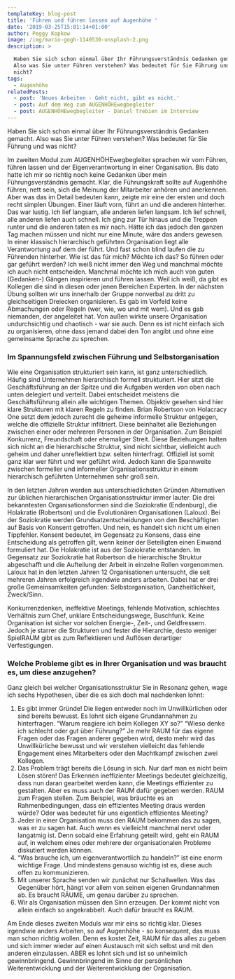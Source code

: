 ```yaml
---
templateKey: blog-post
title: 'Führen und führen lassen auf Augenhöhe '
date: '2019-03-25T15:01:14+01:00'
author: Peggy Kopkow
image: /img/mario-gogh-1140530-unsplash-2.png
description: >

  Haben Sie sich schon einmal über Ihr Führungsverständnis Gedanken gemacht.
  Also was Sie unter Führen verstehen? Was bedeutet für Sie Führung und was
  nicht? 
tags:
  - Augenhöhe
relatedPosts:
  - post: 'Neues Arbeiten - Geht nicht, gibt es nicht.'
  - post: Auf dem Weg zum AUGENHÖHEwegbegleiter
  - post: AUGENHÖHEwegbegleiter - Daniel Trebien im Interview
---
```

Haben Sie sich schon einmal über Ihr Führungsverständnis Gedanken gemacht. Also was Sie unter Führen verstehen? Was bedeutet für Sie Führung und was nicht? 

Im zweiten Modul zum AUGENHÖHEwegbegleiter sprachen wir vom Führen, führen lassen und der Eigenverantwortung in einer Organisation. Bis dato hatte ich mir so richtig noch keine Gedanken über mein Führungsverständnis gemacht. Klar, die Führungskraft sollte auf Augenhöhe führen, nett sein, sich die Meinung der Mitarbeiter anhören und anerkennen. Aber was das im Detail bedeuten kann, zeigte mir eine der ersten und doch recht simplen Übungen. Einer läuft vorn, führt an und die anderen hinterher. Das war lustig. Ich lief langsam, alle anderen liefen langsam. Ich lief schnell, alle anderen liefen auch schnell. Ich ging zur Tür hinaus und die Treppen runter und die anderen taten es mir nach. Hätte ich das jedoch den ganzen Tag machen müssen und nicht nur eine Minute, wäre das anders gewesen. In einer klassisch hierarchisch geführten Organisation liegt alle Verantwortung auf dem der führt. Und fast schon blind laufen die zu Führenden hinterher. Wie ist das für mich? Möchte ich das? So führen oder gar geführt werden? Ich weiß nicht immer den Weg und manchmal möchte ich auch nicht entscheiden. Manchmal möchte ich mich auch von guten (Gedanken-) Gängen inspirieren und führen lassen. Weil ich weiß, da gibt es Kollegen die sind in diesen oder jenen Bereichen Experten. In der nächsten Übung sollten wir uns innerhalb der Gruppe nonverbal zu dritt zu gleichseitigen Dreiecken organisieren. Es gab im Vorfeld keine Abmachungen oder Regeln (wer, wie, wo und mit wem). Und es gab niemanden, der angeleitet hat. Von außen wirkte unsere Organisation undurchsichtig und chaotisch - war sie auch. Denn es ist nicht einfach sich zu organisieren, ohne dass jemand dabei den Ton angibt und ohne eine gemeinsame Sprache zu sprechen. 

### Im Spannungsfeld zwischen Führung und Selbstorganisation

Wie eine Organisation strukturiert sein kann, ist ganz unterschiedlich. Häufig sind Unternehmen hierarchisch formell strukturiert. Hier sitzt die Geschäftsführung an der Spitze und die Aufgaben werden von oben nach unten delegiert und verteilt. Dabei entscheidet meistens die Geschäftsführung allein alle wichtigen Themen. Objektiv gesehen sind hier klare Strukturen mit klaren Regeln zu finden. Brian Robertson von Holacracy One setzt dem jedoch zurecht die geheime informelle Struktur entgegen, welche die offizielle Struktur infiltriert. Diese beinhaltet alle Beziehungen zwischen einer oder mehreren Personen in der Organisation. Zum Beispiel Konkurrenz, Freundschaft oder ehemaliger Streit. Diese Beziehungen halten sich nicht an die hierarchische Struktur, sind nicht sichtbar, vielleicht auch geheim und daher unreflektiert bzw. selten hinterfragt. Offiziell ist somit ganz klar wer führt und wer geführt wird. Jedoch kann die Spannweite zwischen formeller und informeller Organisationsstruktur in einem hierarchisch geführten Unternehmen sehr groß sein.

In den letzten Jahren werden aus unterschiedlichsten Gründen Alternativen zur üblichen hierarchischen Organisationsstruktur immer lauter. Die drei bekanntesten Organisationsformen sind die Soziokratie (Endenburg), die Holakratie (Robertson) und die Evolutionären Organisationen (Laloux). Bei der Soziokratie werden Grundsatzentscheidungen von den Beschäftigten auf Basis von Konsent getroffen. Und nein, es handelt sich nicht um einen Tippfehler. Konsent bedeutet, im Gegensatz zu Konsens, dass eine Entscheidung als getroffen gilt, wenn keiner der Beteiligten einen Einwand formuliert hat. Die Holakratie ist aus der Soziokratie entstanden. Im Gegensatz zur Soziokratie hat Robertson die hierarchische Struktur abgeschafft und die Aufteilung der Arbeit in einzelne Rollen vorgenommen. Laloux hat in den letzten Jahren 12 Organisationen untersucht, die seit mehreren Jahren erfolgreich irgendwie anders arbeiten. Dabei hat er drei große Gemeinsamkeiten gefunden: Selbstorganisation, Ganzheitlichkeit, Zweck/Sinn.

Konkurrenzdenken, ineffektive Meetings, fehlende Motivation, schlechtes Verhältnis zum Chef, unklare Entscheidungswege, Buschfunk. Keine Organisation ist sicher vor solchen Energie-, Zeit-, und Geldfressern. Jedoch je starrer die Strukturen und fester die Hierarchie, desto weniger SpielRAUM gibt es zum Reflektieren und Auflösen derartiger Verfestigungen.

### Welche Probleme gibt es in Ihrer Organisation und was braucht es, um diese anzugehen? 

Ganz gleich bei welcher Organisationsstruktur Sie in Resonanz gehen, wage ich sechs Hypothesen, über die es sich doch mal nachdenken lohnt:

1. Es gibt immer Gründe! Die liegen entweder noch im Unwillkürlichen oder sind bereits bewusst. Es lohnt sich eigene Grundannahmen zu hinterfragen. “Warum reagiere ich beim Kollegen XY so?” “Wieso denke ich schlecht oder gut über Führung?” Je mehr RAUM für das eigene Fragen oder das Fragen anderer gegeben wird, desto mehr wird das Unwillkürliche bewusst und wir verstehen vielleicht das fehlende Engagement eines Mitarbeiters oder den Machtkampf zwischen zwei Kollegen.
2. Das Problem trägt bereits die Lösung in sich. Nur darf man es nicht beim Lösen stören! Das Erkennen ineffizienter Meetings bedeutet gleichzeitig, dass nun daran gearbeitet werden kann, die Meetings effizienter zu gestalten. Aber es muss auch der RAUM dafür gegeben werden. RAUM zum Fragen stellen. Zum Beispiel, was bräuchte es an Rahmenbedingungen, dass ein effizientes Meeting draus werden würde? Oder was bedeutet für uns eigentlich effizientes Meeting? 
3. Jeder in einer Organisation muss den RAUM bekommen das zu sagen, was er zu sagen hat. Auch wenn es vielleicht manchmal nervt oder langatmig ist. Denn sobald eine Erfahrung geteilt wird, geht ein RAUM auf, in welchem eines oder mehrere der organisationalen Probleme diskutiert werden können.
4. “Was brauche ich, um eigenverantwortlich zu handeln?” ist eine enorm wichtige Frage. Und mindestens genauso wichtig ist es, diese auch offen zu kommunizieren. 
5. Mit unserer Sprache senden wir zunächst nur Schallwellen. Was das Gegenüber hört, hängt vor allem von seinen eigenen Grundannahmen ab. Es braucht RÄUME, um genau darüber zu sprechen.
6. Wir als Organisation müssen den Sinn erzeugen. Der kommt nicht von allein einfach so angekrabbelt. Auch dafür braucht es RAUM.

Am Ende dieses zweiten Moduls war mir eins so richtig klar. Dieses irgendwie anders Arbeiten, so auf Augenhöhe - so konsequent, das muss man schon richtig wollen. Denn es kostet Zeit, RAUM für das alles zu geben und sich immer wieder auf einen Austausch mit sich selbst und mit den anderen einzulassen. ABER es lohnt sich und ist so unheimlich gewinnbringend. Gewinnbringend im Sinne der persönlichen Weiterentwicklung und der Weiterentwicklung der Organisation.
